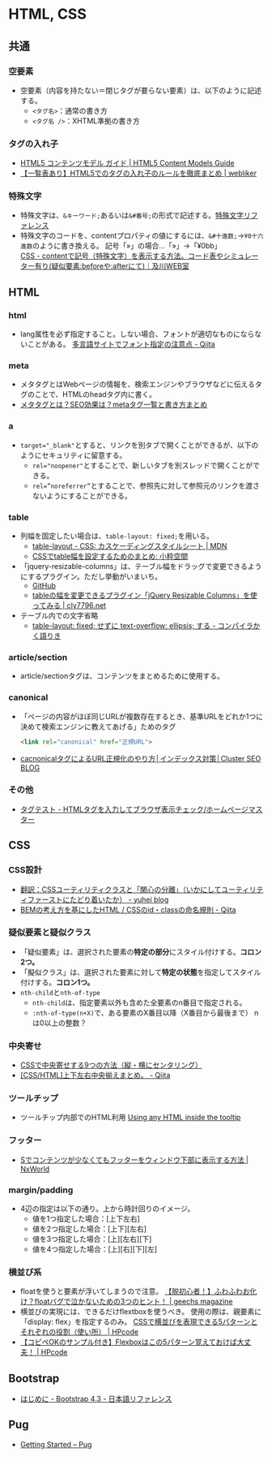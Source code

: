 ﻿# HTML, CSS
## 共通
### 空要素
- 空要素（内容を持たない＝閉じタグが要らない要素）は、以下のように記述する。
	- `<タグ名>`：通常の書き方
	- `<タグ名 />`：XHTML準拠の書き方

### タグの入れ子
- [HTML5 コンテンツモデル ガイド | HTML5 Content Models Guide](https://webgoto.net/html5/)
- [【一覧表あり】HTML5でのタグの入れ子のルールを徹底まとめ | webliker](https://webliker.info/46840/)

### 特殊文字
- 特殊文字は、`&キーワード;`あるいは`&#番号;`の形式で記述する。[特殊文字リファレンス](http://www.htmq.com/text/)
- 特殊文字のコードを、contentプロパティの値にするには、`&#十進数;`→`¥0十六進数`のように書き換える。
  記号「»」の場合…「&#187;」→「¥0bb」<br>
	[CSS - contentで記号（特殊文字）を表示する方法。コード表やシミュレーター有り(疑似要素:beforeや:afterにて)｜及川WEB室](https://www.oikawa-sekkei.com/web/design/css/content.html)

## HTML
### html
- lang属性を必ず指定すること。しない場合、フォントが適切なものにならないことがある。
  [多言語サイトでフォント指定の注意点 - Qiita](https://qiita.com/fukamiiiiinmin/items/6ab0bd54f8bfc89cfdd1)

### meta
- メタタグとはWebページの情報を、検索エンジンやブラウザなどに伝えるタグのことで、HTMLのheadタグ内に書く。
- [メタタグとは？SEO効果は？metaタグ一覧と書き方まとめ](https://saruwakakun.com/html-css/basic/meta-tag)

### a
- `target="_blank"`とすると、リンクを別タブで開くことができるが、以下のようにセキュリティに留意する。
	- `rel="noopener"`とすることで、新しいタブを別スレッドで開くことができる。
	- `rel=”noreferrer”`とすることで、参照先に対して参照元のリンクを渡さないようにすることができる。

### table
- 列幅を固定したい場合は、`table-layout: fixed;`を用いる。
	- [table-layout - CSS: カスケーディングスタイルシート | MDN](https://developer.mozilla.org/ja/docs/Web/CSS/table-layout)
	- [CSSでtable幅を設定するためのまとめ: 小粋空間](http://www.koikikukan.com/archives/2012/08/20-005555.php)
- 「jquery-resizable-columns」は、テーブル幅をドラッグで変更できるようにするプラグイン。ただし挙動がいまいち。
	- [GitHub](https://github.com/dobtco/jquery-resizable-columns)
	- [tableの幅を変更できるプラグイン「jQuery Resizable Columns」を使ってみる | cly7796.net]((http://cly7796.net/wp/javascript/using-plugin-jquery-resizable-columns-which-can-change-the-width-of-table/))
- テーブル内での文字省略
	- [table-layout: fixed; せずに text-overflow: ellipsis; する - コンパイラかく語りき](https://chuckwebtips.hatenablog.com/entry/2017/07/09/183527)

### article/section
- article/sectionタグは、コンテンツをまとめるために使用する。

### canonical
- 「ページの内容がほぼ同じURLが複数存在するとき、基準URLをどれか1つに決めて検索エンジンに教えてあげる」ためのタグ
  ```html
  <link rel="canonical" href="正規URL">
  ```
- [cacnonicalタグによるURL正規化のやり方│インデックス対策│Cluster SEO BLOG](https://cluster-seo.com/blog/canonical.html)

### その他
- [タグテスト - HTMLタグを入力してブラウザ表示チェック/ホームページマスター](https://hmaster.net/tagtest.html)

## CSS
### CSS設計
- [翻訳：CSSユーティリティクラスと「関心の分離」（いかにしてユーティリティファーストにたどり着いたか） - yuhei blog](https://yuheiy.hatenablog.com/entry/2020/05/25/021342)
- [BEMの考え方を基にしたHTML / CSSのid・classの命名規則 - Qiita](https://qiita.com/kitaro0729/items/3189ded5647475bc2ae7)

### 疑似要素と疑似クラス
- 「疑似要素」は、選択された要素の**特定の部分**にスタイル付けする。**コロン2つ。**
- 「擬似クラス」は、選択された要素に対して**特定の状態**を指定してスタイル付けする。**コロン1つ。**
- `nth-child`と`nth-of-type`
  - `nth-child`は、指定要素以外も含めた全要素のn番目で指定される。
  - `:nth-of-type(n+X)`で、ある要素のX番目以降（X番目から最後まで）
  nは0以上の整数？

### 中央寄せ
- [CSSで中央寄せする9つの方法（縦・横にセンタリング）](https://saruwakakun.com/html-css/basic/centering)
- [[CSS/HTML]上下左右中央揃えまとめ。 - Qiita](https://qiita.com/super-mana-chan/items/0d35a0b9ac1bf97593c8)

### ツールチップ
- ツールチップ内部でのHTML利用
  [Using any HTML inside the tooltip](http://memopad.bitter.jp/web/jQuery/jQueryTools/demos/tooltip/any-html.html)

### フッター
- [Sでコンテンツが少なくてもフッターをウィンドウ下部に表示する方法 | NxWorld](https://www.nxworld.net/tips/css-sticky-footer.html)

### margin/padding
- 4辺の指定は以下の通り。上から時計回りのイメージ。
	- 値を1つ指定した場合：[上下左右]
	- 値を2つ指定した場合：[上下][左右]
	- 値を3つ指定した場合：[上][左右][下]
	- 値を4つ指定した場合：[上][右][下][左]

### 横並び系
- floatを使うと要素が浮いてしまうので注意。
  [【脱初心者！】ふわふわお化け？floatバグで泣かないための3つのヒント！ | geechs magazine](https://geechs-magazine.com/tag/lifehack/20161005_1)
- 横並びの実現には、できるだけflextboxを使うべき。
  使用の際は、親要素に「display: flex」を指定するのみ。
  [CSSで横並びを表現できる5パターンとそれぞれの役割（使い所） | HPcode](https://haniwaman.com/side-by-side/)
- [【コピペOKのサンプル付き】Flexboxはこの5パターン覚えておけば大丈夫！ | HPcode](https://haniwaman.com/flexbox/)

## Bootstrap
- [はじめに - Bootstrap 4.3 - 日本語リファレンス](https://getbootstrap.jp/docs/4.3/getting-started/introduction/)

## Pug
- [Getting Started – Pug](https://pugjs.org/api/getting-started.html)

